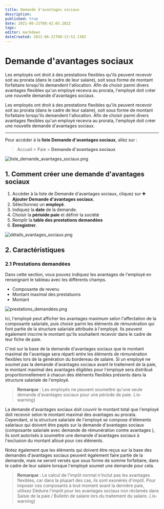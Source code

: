 ```yaml
---
title: Demande d'avantages sociaux
description: 
published: true
date: 2021-06-21T08:42:03.282Z
tags: 
editor: markdown
dateCreated: 2021-06-21T08:13:52.138Z
---
```


# Demande d'avantages sociaux

Les employés ont droit à des prestations flexibles qu'ils peuvent recevoir soit au prorata (dans le cadre de leur salaire), soit sous forme de montant forfaitaire lorsqu'ils demandent l'allocation. Afin de choisir parmi divers avantages flexibles qu'un employé recevra au prorata, l'employé doit créer une nouvelle demande d'avantages sociaux.

Les employés ont droit à des prestations flexibles qu'ils peuvent recevoir soit au prorata (dans le cadre de leur salaire), soit sous forme de montant forfaitaire lorsqu'ils demandent l'allocation. Afin de choisir parmi divers avantages flexibles qu'un employé recevra au prorata, l'employé doit créer une nouvelle demande d'avantages sociaux.

---

Pour accéder à la **liste Demande d'avantages sociaux**, allez sur :

> Accueil > Paie > **Demande d'avantages sociaux**

![liste_demande_avantages_sociaux.png](/payroll/employee-benefit-application/liste_demande_avantages_sociaux.png)

## 1. Comment créer une demande d'avantages sociaux

1. Accéder à la liste de Demande d'avantages sociaux, cliquez sur **:heavy_plus_sign: Ajouter Demande d'avantages sociaux**.
2. Sélectionnez un **employé**.
3. Indiquez la **date** de la demande.
4. Choisir la **périoide paie** et définir la société
5. Remplir la **table des prestations demandées**
6. **Enregistrer**.

![détails_avantages_sociaux.png](/payroll/employee-benefit-application/détails_avantages_sociaux.png)

## 2. Caractéristiques

### 2.1 Prestations demandées

Dans cette section, vous pouvez indiquez les avantages de l'employé en renseignant le tableau avec les différents champs.

- Composante de revenu
- Montant maximal des prestatuons
- Montant

![prestations_demandées.png](/payroll/employee-benefit-application/prestations_demandées.png)

Ici, l'employé peut afficher les avantages maximum selon l'affectation de la composante salariale, puis choisir parmi les éléments de rémunération qui font partie de la structure salariale attribuée à l'employé. Ils peuvent également inscrire le montant qu'ils souhaitent recevoir dans le cadre de leur fiche de paie.

C'est sur la base de la demande d'avantages sociaux que le montant maximal de l'avantage sera réparti entre les éléments de rémunération flexibles lors de la génération du bordereau de salaire. Si un employé ne soumet pas la demande d'avantages sociaux avant le traitement de la paie, le montant maximal des avantages éligibles pour l'employé sera distribué proportionnellement à chacun des éléments flexibles présents dans la structure salariale de l'employé.

> **Remarque** : Les employés ne peuvent soumettre qu'une seule demande d'avantages sociaux pour une période de paie.
{.is-warning}

La demande d'avantages sociaux doit couvrir le montant total que l'employé doit recevoir selon le montant maximal des avantages au prorata. Cependant, si la structure salariale de l'employé se compose d'éléments salariaux qui doivent être payés sur la demande d'avantages sociaux (composante salariale avec demande de rémunération contre avantages ), ils sont autorisés à soumettre une demande d'avantages sociaux à l'exclusion du montant alloué pour ces éléments.

Notez également que les éléments qui doivent être reçus sur la base des demandes d'avantages sociaux peuvent également faire partie de la demande, mais ne seront versés que sous forme de somme forfaitaire, dans le cadre de leur salaire lorsque l'employé soumet une demande pour cela.

> **Remarque** : Le calcul de l'impôt normal n'inclut pas les avantages flexibles, car dans la plupart des cas, ils sont exonérés d'impôt. Pour imposer ces composants à tout moment avant la dernière paie, utilisez Déduire l'impôt pour les avantages sociaux non réclamés dans Saisie de la paie / Bulletin de salaire lors du traitement du salaire.
{.is-warning}
